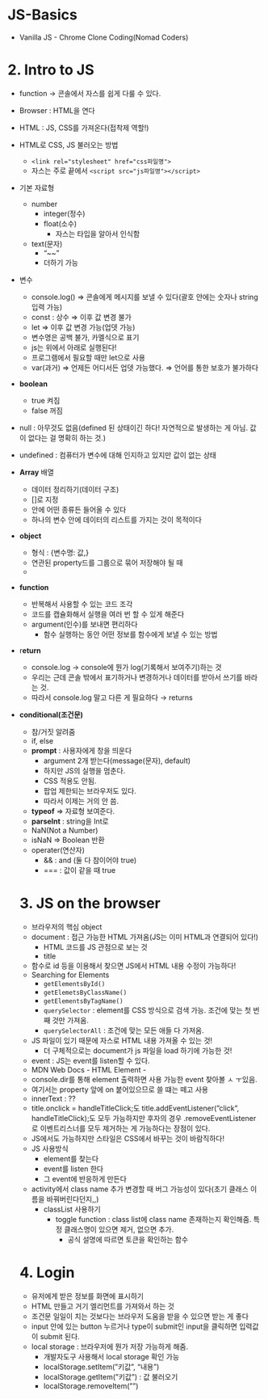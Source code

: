 # JS-Basics
- Vanilla JS - Chrome Clone Coding(Nomad Coders)

# 2. Intro to JS

- function → 콘솔에서 자스를 쉽게 다룰 수 있다.
- Browser : HTML을 연다
- HTML : JS, CSS를 가져온다(접착제 역할!)
- HTML로 CSS, JS 불러오는 방법
    - `<link rel="stylesheet" href="css파일명">`
    - 자스는 주로 끝에서 `<script src="js파일명"></script>`

- 기본 자료형
    - number
        - integer(정수)
        - float(소수)
            - 자스는 타입을 알아서 인식함
    - text(문자)
        - “~~”
        - 더하기 가능
    
- 변수
    - console.log() ⇒ 콘솔에게 메시지를 보낼 수 있다(괄호 안에는 숫자나 string 입력 가능)
    - const : 상수 ⇒ 이후 값 변경 불가
    - let ⇒ 이후 값 변경 가능(업뎃 가능)
    - 변수명은 공백 불가, 카멜식으로 표기
    - js는 위에서 아래로 실행된다!
    - 프로그램에서 필요할 때만 let으로 사용
    - var(과거) ⇒ 언제든 어디서든 업뎃 가능했다. ⇒ 언어를 통한 보호가 불가하다
    
- **boolean**
    - true 켜짐
    - false 꺼짐
- null : 아무것도 없음(defined 된 상태이긴 하다! 자연적으로 발생하는 게 아님. 값이 없다는 걸 명확히 하는 것.)
- undefined : 컴퓨터가 변수에 대해 인지하고 있지만 값이 없는 상태
- **Array** 배열
    - 데이터 정리하기(데이터 구조)
    - []로 지정
    - 안에 어떤 종류든 들어올 수 있다
    - 하나의 변수 안에 데이터의 리스트를 가지는 것이 목적이다
    
- **object**
    - 형식 : {변수명: 값,}
    - 연관된 property드를 그룹으로 묶어 저장해야 될 때
    - 
- **function**
    - 반복해서 사용할 수 있는 코드 조각
    - 코드를 캡슐화해서 실행을 여러 번 할 수 있게 해준다
    - argument(인수)를 보내면 편리하다
        - 함수 실행하는 동안 어떤 정보를 함수에게 보낼 수 있는 방법
- r**eturn**
    - console.log → console에 뭔가 log(기록해서 보여주기)하는 것
    - 우리는 근데 콘솔 밖에서 표기하거나 변경하거나 데이터를 받아서 쓰기를 바라는 것.
    - 따라서 console.log 말고 다른 게 필요하다 → returns
- **conditional(조건문)**
    - 참/거짓 알려줌
    - if, else
    - **prompt** : 사용자에게 창을 띄운다
        - argument 2개 받는다(message(문자), default)
        - 하지만 JS의 실행을 멈춘다.
        - CSS 적용도 안됨.
        - 팝업 제한되는 브라우저도 있다.
        - 따라서 이제는 거의 안 씀.
    - **typeof** ⇒ 자료형 보여준다.
    - **parseInt** : string을 Int로
    - NaN(Not a Number)
    - isNaN ⇒ Boolean 반환
    - operater(연산자)
        - && : and (둘 다 참이어야 true)
        - === : 값이 같을 때 true
   
  # 3. JS on the browser
   - 브라우저의 핵심 object
    - document : 접근 가능한 HTML 가져옴(JS는 이미 HTML과 연결되어 있다!)
        - HTML 코드를 JS 관점으로 보는 것
        - title
    - 함수로 id 등을 이용해서 찾으면 JS에서 HTML 내용 수정이 가능하다!
    - Searching for Elements
        - `getElementsById()`
        - `getElemetsByClassName()`
        - `getElementsByTagName()`
        - `querySelector` : element를 CSS 방식으로 검색 가능. 조건에 맞는 첫 번째 것만 가져옴.
        - `querySelectorAll` : 조건에 맞는 모든 애들 다 가져옴.
    - JS 파일이 있기 때문에 자스로 HTML 내용 가져올 수 있는 것!
        - 더 구체적으로는 document가 js 파일을 load 하기에 가능한 것!
    - event : JS는 event를 listen할 수 있다.
    - MDN Web Docs - HTML Element -
    - console.dir를 통해 element 출력하면 사용 가능한 event 찾아볼 ㅅ ㅜ있음.
    - 여기서는 property 앞에 on 붙어있으므로 쓸 떄는 떼고 사용
    - innerText : ??
    - title.onclick = handleTitleClick;도 title.addEventListener(”click”, handleTitleClick);도 모두 가능하지만 후자의 경우 .removeEventListener로 이벤트리스너를 모두 제거하는 게 가능하다는 장점이 있다.
    - JS에서도 가능하지만 스타일은 CSS에서 바꾸는 것이 바람직하다!
    - JS 사용방식
        - element를 찾는다
        - event를 listen 한다
        - 그 event에 반응하게 만든다
    - activity에서 class name 추가 변경할 때 버그 가능성이 있다(초기 클래스 이름을 바꿔버린다던지,,)
        - classList 사용하기
            - toggle function : class list에 class name 존재하는지 확인해줌. 특정 클래스명이 있으면 제거, 없으면 추가.
                - 공식 설명에 따르면 토큰을 확인하는 함수
                
    # 4. Login

    - 유저에게 받은 정보를 화면에 표시하기
    - HTML 만들고 거기 엘리먼트를 가져와서 하는 것
    - 조건문 일일이 치는 것보다는 브라우저 도움을 받을 수 있으면 받는 게 좋다
    - input 안에 있는 button 누르거나 type이 submit인 input을 클릭하면 입력값이 submit 된다.
    - local storage : 브라우저에 뭔가 저장 가능하게 해줌.
        - 개발자도구 사용해서 local storage 확인 가능
        - localStorage.setItem(”키값”, “내용”)
        - localStorage.getItem(”키값”) : 값 불러오기
        - localStorage.removeItem(””)
